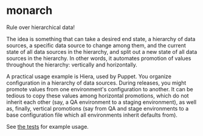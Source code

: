 # monarch
Rule over hierarchical data!

The idea is something that can take a desired end state, a hierarchy of data sources, a specific
data source to change among them, and the current state of all data sources in the hierarchy, and
split out a new state of all data sources in the hierarchy. In other words, it automates promotion
of values throughout the hierarchy: vertically and horizontally.

A practical usage example is Hiera, used by Puppet. You organize configuration in a hierarchy of
data sources. During releases, you might promote values from one environment's configuration to
another. It can be tedious to copy these values among horizontal promotions, which do not inherit
each other (say, a QA environment to a staging environment), as well as, finally, vertical
promotions (say from QA and stage environments to a base configuration file which all environments
inherit defaults from).

See [the tests](https://github.com/alechenninger/monarch/blob/master/test/MonarchTest.groovy) for
example usage.
